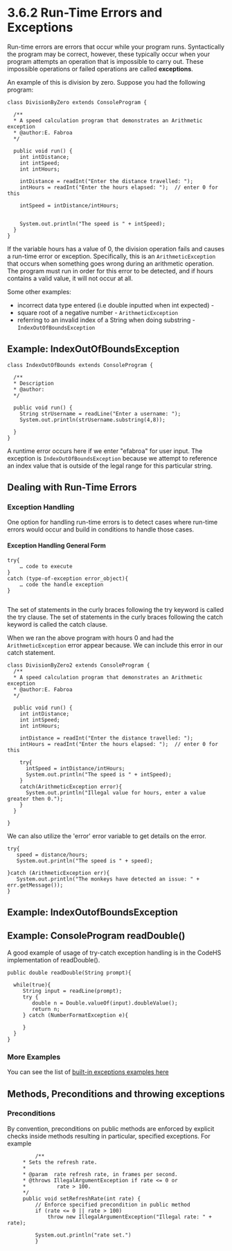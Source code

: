 

# **3.6.2 Run-Time Errors and Exceptions**

Run-time errors are errors that occur while your program runs. Syntactically the program may be correct, however, these typically occur when your program attempts an operation that is impossible to carry out. These impossible operations or failed operations are called **exceptions**.

An example of this is division by zero. Suppose you had the following program:


```
class DivisionByZero extends ConsoleProgram {

  /**
  * A speed calculation program that demonstrates an Arithmetic exception
  * @author:E. Fabroa
  */
  
  public void run() {
    int intDistance;
    int intSpeed;
    int intHours;

    intDistance = readInt("Enter the distance travelled: ");
    intHours = readInt("Enter the hours elapsed: ");  // enter 0 for this

    intSpeed = intDistance/intHours;


    System.out.println("The speed is " + intSpeed);
  }  
}
```

If the variable hours has a value of 0, the division operation fails and causes a run-time error or exception. Specifically, this is an `ArithmeticException` that occurs when something goes wrong during an arithmetic operation.   The program must run in order for this error to be detected, and if hours contains a valid value, it will not occur at all.

Some other examples:

* incorrect data type entered (i.e double inputted when int expected) - 
* square root of a negative number - `ArithmeticException`
* referring to an invalid index of a String when doing substring - `IndexOutOfBoundsException`

## Example: IndexOutOfBoundsException

```
class IndexOutOfBounds extends ConsoleProgram {

  /**
  * Description
  * @author:
  */
  
  public void run() {
    String strUsername = readLine("Enter a username: ");
    System.out.println(strUsername.substring(4,8));

  }
}
```

A runtime error occurs here if we enter "efabroa" for user input.  The exception is `IndexOutOfBoundsException` because we attempt to reference an index value that is outside of the legal range for this particular string.



## **Dealing with Run-Time Errors**


### **Exception Handling**

One option for handling run-time errors is to detect cases where run-time errors would occur and build in conditions to handle those cases.  


#### **Exception Handling General Form**


```
try{
    … code to execute
}	
catch (type-of-exception error_object){
    … code the handle exception
}


```


The set of statements in the curly braces following the try keyword is called the try clause.  The set of statements in the curly braces following the catch keyword is called the catch clause.

When we ran the above program with hours 0 and had the `ArithmeticException` error appear because.  We can include this error in our catch statement.


```
class DivisionByZero2 extends ConsoleProgram {
  /**
  * A speed calculation program that demonstrates an Arithmetic exception
  * @author:E. Fabroa
  */
  
  public void run() {
    int intDistance;
    int intSpeed;
    int intHours;

    intDistance = readInt("Enter the distance travelled: ");
    intHours = readInt("Enter the hours elapsed: ");  // enter 0 for this

    try{
      intSpeed = intDistance/intHours;
      System.out.println("The speed is " + intSpeed);
    }
    catch(ArithmeticException error){
      System.out.println("Illegal value for hours, enter a value greater then 0.");
    }
  }  

}
```


We can also utilize the 'error' error variable to get details on the error.
```
try{
   speed = distance/hours;
   System.out.println("The speed is " + speed);

}catch (ArithmeticException err){
   System.out.println("The monkeys have detected an issue: " + err.getMessage());
}
```

## Example: IndexOutofBoundsException







## Example: ConsoleProgram readDouble()

A good example of usage of try-catch exception handling is in the CodeHS implementation of readDouble().


```
public double readDouble(String prompt){

  while(true){
     String input = readLine(prompt);
     try {
        double n = Double.valueOf(input).doubleValue();
        return n;
     } catch (NumberFormatException e){

     }
  }
}
```



### More Examples

You can see the list of [built-in exceptions examples here](http://www.geeksforgeeks.org/types-of-exception-in-java-with-examples/)


## Methods, Preconditions and throwing exceptions


### **Preconditions**

By convention, preconditions on public methods are enforced by explicit checks inside methods resulting in particular, specified exceptions. For example


```
         /**
     * Sets the refresh rate.
     *
     * @param  rate refresh rate, in frames per second.
     * @throws IllegalArgumentException if rate <= 0 or
     *          rate > 100.
     */
     public void setRefreshRate(int rate) {
         // Enforce specified precondition in public method
         if (rate <= 0 || rate > 100)
             throw new IllegalArgumentException("Illegal rate: " + rate);

         System.out.println("rate set.")
         }
